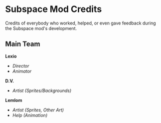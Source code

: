 # Subspace Mod Credits
Credits of everybody who worked, helped, or even gave feedback during the Subspace mod's development.
## Main Team
**Lexio**
- *Director*
- *Animator*

**D.V.**
- *Artist (Sprites/Backgrounds)*

**Lemlom**
- *Artist (Sprites, Other Art)*
- *Help (Animation)*

